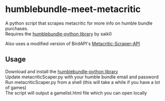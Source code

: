 humblebundle-meet-metacritic
===================

A python script that scrapes metacritic for more info on humble bundle purchases.  
Requires the [humblebundle-python library](https://github.com/saik0/humblebundle-python) by saik0

Also uses a modified version of BirdAPI's [Metacritic-Scraper-API](https://github.com/BirdAPI/Metacritic-Scraper-API)


Usage
-----
Download and install the [humblebundle-python library](https://github.com/saik0/humblebundle-python)  
Update metacriticScaper.py with your humble bundle email and password  
Run metacriticScaper.py from a shell (this will take a while if you have a lot of games)  
The script will output a gamelist.html file which you can open locally  
